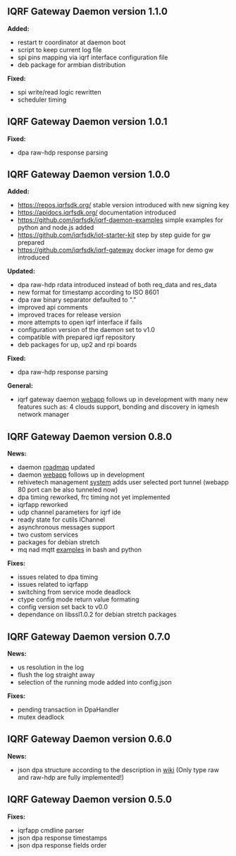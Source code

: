 ## IQRF Gateway Daemon version 1.1.0

**Added:**

- restart tr coordinator at daemon boot
- script to keep current log file
- spi pins mapping via iqrf interface configuration file
- deb package for armbian distribution

**Fixed:**

- spi write/read logic rewritten
- scheduler timing

## IQRF Gateway Daemon version 1.0.1

**Fixed:**

- dpa raw-hdp response parsing

## IQRF Gateway Daemon version 1.0.0

**Added:**

- https://repos.iqrfsdk.org/ stable version introduced with new signing key
- https://apidocs.iqrfsdk.org/ documentation introduced
- https://github.com/iqrfsdk/iqrf-daemon-examples simple examples for python and node.js added
- https://github.com/iqrfsdk/iot-starter-kit step by step guide for gw prepared
- https://github.com/iqrfsdk/iqrf-gateway docker image for demo gw introduced

**Updated:**

- dpa raw-hdp rdata introduced instead of both req_data and res_data
- new format for timestamp according to ISO 8601
- dpa raw binary separator defaulted to "."
- improved api comments
- improved traces for release version
- more attempts to open iqrf interface if fails
- configuration version of the daemon set to v1.0
- compatible with prepared iqrf repository
- deb packages for up, up2 and rpi boards 

**Fixed:**

- dpa raw-hdp response parsing

**General:**

- iqrf gateway daemon [webapp](https://github.com/iqrfsdk/iqrf-daemon-webapp) follows up in development 
with many new features such as: 4 clouds support, bonding and discovery in iqmesh network manager

## IQRF Gateway Daemon version 0.8.0

**News:**

- daemon [roadmap](https://github.com/iqrfsdk/iqrf-daemon/projects?query=is%3Aopen+sort%3Aname-asc) updated
- daemon [webapp](https://github.com/iqrfsdk/iqrf-daemon-webapp) follows up in development
- rehivetech management [system](https://management.rehivetech.com) adds user selected port tunnel (webapp 80 port can be also tunneled now)
- dpa timing reworked, frc timing not yet implemented
- iqrfapp reworked
- udp channel parameters for iqrf ide
- ready state for cutils IChannel
- asynchronous messages support
- two custom services
- packages for debian stretch
- mq nad mqtt [examples](https://github.com/iqrfsdk/iqrf-daemon-examples) in bash and python

**Fixes:**

- issues related to dpa timing
- issues related to iqrfapp
- switching from service mode deadlock
- ctype config mode return value formating
- config version set back to v0.0 
- dependance on libssl1.0.2 for debian stretch packages

## IQRF Gateway Daemon version 0.7.0

**News:**

- us resolution in the log
- flush the log straight away
- selection of the running mode added into config.json

**Fixes:**

- pending transaction in DpaHandler
- mutex deadlock

## IQRF Gateway Daemon version 0.6.0

**News:**

- json dpa structure according to the description in [wiki](https://github.com/iqrfsdk/iqrf-daemon/wiki/JsonStructureDpa-v1)
(Only type raw and raw-hdp are fully implemented!)

## IQRF Gateway Daemon version 0.5.0

**Fixes:**

- iqrfapp cmdline parser
- json dpa response timestamps 
- json dpa response fields order
